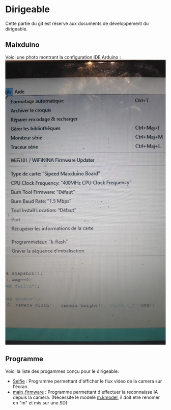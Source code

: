 # Dirigeable
Cette partie du git est réservé aux documents de développement du dirigeable.

## Maixduino
Voici une photo montrant la configuration IDE Arduino : ![Configuration](../Images/IMG_20211205_185214.jpg "Configuration")

## Programme
Voici la liste des progammes conçu pour le dirigeable:
- [Selfie](programme/selfie) : Programme permettant d'afficher le flux video de la camera sur l'écran.
- [main_firmware](programme/main_firmware) : Programme permettant d'effectuer la reconnaisse IA depuis la camera.
(Nécessite le modelè [m.kmodel](m.kmodel), il doit etre renomer en "m" et mis sur une SD)
